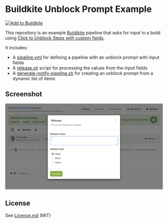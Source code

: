 # Buildkite Unblock Prompt Example

[![Add to Buildkite](https://buildkite.com/button.svg)](https://buildkite.com/new)

This repository is an example [Buildkite](https://buildkite.com/) pipeline that asks for input in a build using [Click to Unblock Steps with custom fields](https://buildkite.com/docs/agent/cli-pipeline#click-to-unblock-steps).

It includes:

* A [pipeline.yml](.buildkite/pipeline.yml) for defining a pipeline with an unblock prompt with input fields
* A [release.sh](release.sh) script for processing the values from the input fields
* A [generate-notify-pipeline.sh](generate-notify-pipeline.sh) for creating an unblock prompt from a dynamic list of items

## Screenshot

<img src="screenshot.png" alt="Screenshot of a dependent pipeline build" />

## License

See [Licence.md](Licence.md) (MIT)

